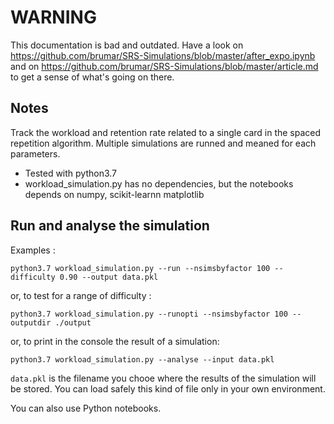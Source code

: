 # WARNING

This documentation is bad and outdated.
Have a look on https://github.com/brumar/SRS-Simulations/blob/master/after_expo.ipynb and on https://github.com/brumar/SRS-Simulations/blob/master/article.md to get a sense of what's going on there.


## Notes
Track the workload and retention rate related to a single card in the spaced repetition algorithm. Multiple simulations are runned and meaned for each parameters.
- Tested with python3.7
- workload_simulation.py has no dependencies, but the notebooks depends on numpy, scikit-learnn matplotlib  

## Run and analyse the simulation

Examples :

`python3.7 workload_simulation.py --run --nsimsbyfactor 100 --difficulty 0.90 --output data.pkl`

or, to test for a range of difficulty :

`python3.7 workload_simulation.py --runopti --nsimsbyfactor 100 --outputdir ./output`

or, to print in the console the result of a simulation:

`python3.7 workload_simulation.py --analyse --input data.pkl`

`data.pkl` is the filename you chooe where the results of the simulation will be stored. You can load safely this kind of file only in your own environment.

You can also use Python notebooks.


